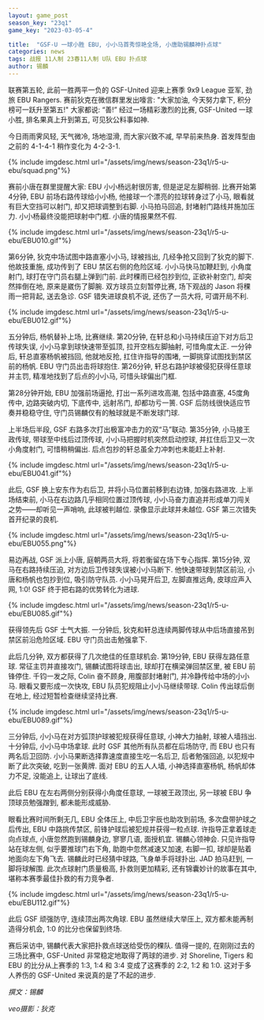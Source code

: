 ```yaml
---
layout: game_post
season_key: "23q1"
game_key: "2023-03-05-4"

title:  "GSF-U 一球小胜 EBU, 小小马首秀惊艳全场, 小唐助锡麟神扑点球"
categories: news
tags: 战报 11人制 23春11人制 U队 EBU 扑点球
author: 锡麟
---
```


联赛第五轮, 此前一胜两平一负的 GSF-United 迎来上赛季 9x9 League 亚军, 劲旅 EBU Rangers. 赛前狄克在微信群里发出嚎言: "大家加油, 今天努力拿下, 积分榜可一跃升至第五!" 大家都说: “善!” 经过一场精彩激烈的比赛, GSF-United 一球小胜, 排名果真上升到第五, 可见狄公料事如神.

今日雨雨霁风轻, 天气微冷, 场地湿滑, 而大家兴致不减, 早早前来热身. 首发阵型由之前的 4-1-4-1 稍作变化为 4-2-3-1. 

{% include imgdesc.html url="/assets/img/news/season-23q1/r5-u-ebu/squad.png"%}

赛前小唐在群里提醒大家: EBU 小小杨远射很厉害, 但是逆足左脚稍弱. 比赛开始第4分钟, EBU 前场右路传球给小小杨, 他接球一个漂亮的拉球转身过了小马, 眼看就有巨大空挡可以射门, 却又把球调整到右脚. 小马拍马回追, 封堵射门路线并施加压力. 小小杨最终没能把球射中门框. 小唐的情报果然不假.

{% include imgdesc.html url="/assets/img/news/season-23q1/r5-u-ebu/EBU010.gif"%}

第6分钟, 狄克中场试图中路直塞小小马, 球被挡出, 几经争抢又回到了狄克的脚下. 他故技重施, 成功传到了 EBU 禁区右侧的危险区域. 小小马快马加鞭赶到, 小角度射门, 球打在守门员右腿上弹到门前. 此时稞雨已经包抄到位, 正欲补射空门, 却突然摔倒在地, 原来是崴伤了脚腕. 双方球员立刻暂停比赛, 场下观战的 Jason 将稞雨一把背起, 送去急诊. GSF 错失进球良机不说, 还伤了一员大将, 可谓开局不利.

{% include imgdesc.html url="/assets/img/news/season-23q1/r5-u-ebu/EBU012.gif"%}

五分钟后, 杨帆替补上场, 比赛继续. 第20分钟, 在轩总和小马持续压迫下对方后卫传球失误, 小小马拿到球快速带至弧顶, 拉开空档左脚抽射, 可惜角度太正. 一分钟后, 轩总直塞杨帆被挡回, 他就地反抢, 扛住许指导的围堵, 一脚挑穿试图找到禁区前的杨帆. EBU 守门员出击将球抱住. 第26分钟, 轩总右路护球被侵犯获得任意球并主罚, 精准地找到了后点的小小马, 可惜头球偏出门框.

第28分钟开始, EBU 加强前场逼抢, 打出一系列进攻高潮, 包括中路直塞, 45度角传中, 边路突破内切, 下底传中, 远射吊门, 却都功亏一篑. GSF 后防线很快适应节奏并稳稳守住, 守门员锡麟仅有的触球就是不断发球门球.

上半场后半段, GSF 右路多次打出极富冲击力的双“马”联动. 第35分钟, 小马接王政传球, 带球至中线后过顶传球, 小小马把握时机突然启动控球, 并扛住后卫又一次小角度射门, 可惜稍稍偏出. 后点包抄的轩总虽全力冲刺也未能赶上补射.

{% include imgdesc.html url="/assets/img/news/season-23q1/r5-u-ebu/EBU041.gif"%}

此后, GSF 换上安东作为右后卫, 并将小马位置前移到右边锋, 加强右路进攻. 上半场结束前, 小马在右边路几乎相同位置过顶传球, 小小马奋力直追并形成单刀闯关之势——却听见一声哨响, 此球被判越位. 录像显示此球并未越位. GSF 第三次错失首开纪录的良机.

{% include imgdesc.html url="/assets/img/news/season-23q1/r5-u-ebu/EBU055.png"%}

易边再战, GSF 派上小唐, 庭朝两员大将, 将若衡留在场下专心指挥. 第15分钟, 双马在右路持续压迫, 对方边后卫传球失误被小小马断下. 他快速带球到禁区前沿, 小唐和杨帆也包抄到位, 吸引防守队员. 小小马晃开后卫, 左脚直推远角, 皮球应声入网, 1:0! GSF 终于把右路的优势转化为进球. 

{% include imgdesc.html url="/assets/img/news/season-23q1/r5-u-ebu/EBU085.gif"%}

获得领先后 GSF 士气大振. 一分钟后, 狄克和轩总连续两脚传球从中后场直接吊到禁区前沿危险区域. EBU 守门员出击勉强拿下.

此后几分钟, 双方都获得了几次绝佳的任意球机会. 第19分钟, EBU 获得左路任意球. 常征主罚并直接攻门, 锡麟试图将球击出, 球却打在横梁弹回禁区里, 被 EBU 前锋停住. 千钧一发之际, Colin 奋不顾身, 用腹部封堵射门, 并冷静传给中场的小小马. 眼看又要形成一次快攻, EBU 队员犯规阻止小小马继续带球. Colin 传出球后倒在地上, 经过短暂检查继续坚持比赛.

{% include imgdesc.html url="/assets/img/news/season-23q1/r5-u-ebu/EBU089.gif"%}

三分钟后, 小小马在对方弧顶护球被犯规获得任意球, 小神大力抽射, 球被人墙挡出.  十分钟后, 小小马中场拿球. 此时 GSF 其他所有队员都在后场防守, 而 EBU 也只有两名后卫回防.  小小马果断选择靠速度直接生吃一名后卫, 后者勉强回追, 以犯规中断了此次突破, 吃到一张黄牌. 面对 EBU 的五人人墙, 小神选择直塞杨帆, 杨帆却体力不足, 没能追上, 让球出了底线.

此后 EBU 在左右两侧分别获得小角度任意球, 一球被王政顶出, 另一球被 EBU 争顶球员勉强蹭到, 都未能形成威胁.

眼看比赛时间所剩无几, EBU 全体压上, 中后卫宇辰也助攻到前场, 多次盘带护球之后传出, EBU 中路挑传禁区, 前锋护球后被犯规并获得一粒点球. 许指导正拿着球走向点球点, 小唐忽然跑到锡麟身边, 寥寥几语, 面授机宜. 锡麟心领神会. 只见许指导站在球左侧, 似乎要推球门右下角, 助跑中忽然减速又加速, 右脚一扣, 球却是贴着地面向左下角飞去. 锡麟此时已经猜中球路, 飞身单手将球扑出. JAD 拍马赶到, 一脚将球解围. 此次点球射门质量极高, 扑救则更加精彩, 还有锦囊妙计的故事在其中, 堪称本赛季最佳扑救的有力竞争者. 

{% include imgdesc.html url="/assets/img/news/season-23q1/r5-u-ebu/EBU112.gif"%}

此后 GSF 顽强防守, 连续顶出两次角球. EBU 虽然继续大举压上, 双方都未能再制造得分机会, 1:0 的比分也保留到终场. 

赛后采访中, 锡麟代表大家把扑救点球送给受伤的稞队. 值得一提的, 在刚刚过去的三场比赛中, GSF-United 非常稳定地取得了两球的进步. 对 Shoreline, Tigers 和 EBU 的比分从上赛季的 1:3, 1:4 和 3:4 变成了这赛季的 2:2, 1:2 和 1:0. 这对于多人养伤的 GSF-United 来说真的是了不起的进步. 

*撰文：锡麟*

*veo摄影：狄克*
